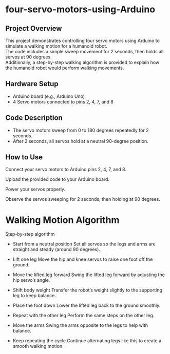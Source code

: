 # four-servo-motors-using-Arduino


## Project Overview
This project demonstrates controlling four servo motors using Arduino to simulate a walking motion for a humanoid robot.  
The code includes a simple sweep movement for 2 seconds, then holds all servos at 90 degrees.  
Additionally, a step-by-step walking algorithm is provided to explain how the humanoid robot would perform walking movements.

## Hardware Setup
- Arduino board (e.g., Arduino Uno)  
- 4 Servo motors connected to pins 2, 4, 7, and 8  

## Code Description
- The servo motors sweep from 0 to 180 degrees repeatedly for 2 seconds.  
- After 2 seconds, all servos hold at a neutral 90-degree position.

##  How to Use
Connect your servo motors to Arduino pins 2, 4, 7, and 8.

Upload the provided code to your Arduino board.

Power your servos properly.

Observe the servos sweeping for 2 seconds, then holding at 90 degrees.

# Walking Motion Algorithm
Step-by-step algorithm

- Start from a neutral position Set all servos so the legs and arms are straight and steady (around 90 degrees).

- Lift one leg Move the hip and knee servos to raise one foot off the ground.

- Move the lifted leg forward Swing the lifted leg forward by adjusting the hip servo’s angle.

- Shift body weight Transfer the robot’s weight slightly to the supporting leg to keep balance.

- Place the foot down Lower the lifted leg back to the ground smoothly.

- Repeat with the other leg Perform the same steps on the other leg.

- Move the arms Swing the arms opposite to the legs to help with balance.

- Keep repeating the cycle Continue alternating legs like this to create a smooth walking motion.
